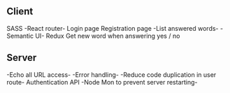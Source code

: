 Client
----------------------------------------------

SASS
-React router-
Login page
Registration page
-List answered words-
-Semantic UI-
Redux
Get new word when answering yes / no


Server
----------------------------------------------

-Echo all URL access-
-Error handling-
-Reduce code duplication in user route-
Authentication API
-Node Mon to prevent server restarting-

